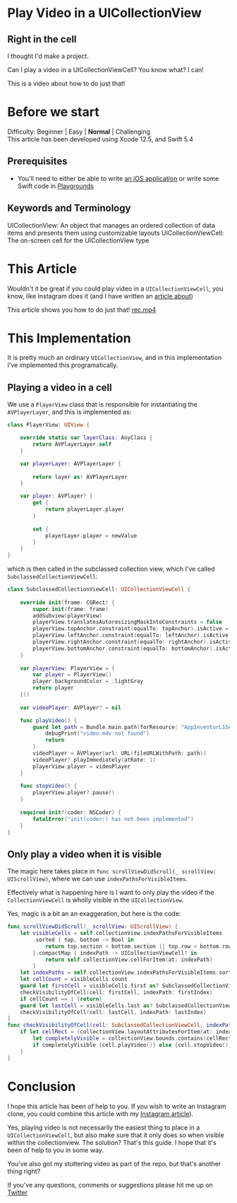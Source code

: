 # Play Video in a UICollectionView
## Right in the cell

I thought I'd make a project. 

Can I play a video in a UICollectionViewCell? You know what? I can!

This is a video about how to do just that!

# Before we start
Difficulty: Beginner | Easy | **Normal** | Challenging<br>
This article has been developed using Xcode 12.5, and Swift 5.4

## Prerequisites
* You'll need to either be able to write [an iOS application](https://medium.com/swlh/your-first-ios-application-using-xcode-9983cf6efb71) or write some Swift code in [Playgrounds](https://medium.com/@stevenpcurtis.sc/coding-in-swift-playgrounds-1a5563efa089)

## Keywords and Terminology
UICollectionView: An object that manages an ordered collection of data items and presents them using customizable layouts
UICollectionViewCell: The on-screen cell for the UICollectionView type

# This Article
Wouldn't it be great if you could play video in a `UICollectionViewCell`, you know, like Instagram does it (and I have written an [article about](https://stevenpcurtis.medium.com/create-instagrams-pinch-to-zoom-using-swift-16084415b186))

This article shows you how to do just that!
[rec.mp4](Images/rec.mp4)<br>

# This Implementation
It is pretty much an ordinary `UICollectionView`, and in this implementation I've implemented this programatically. 

## Playing a video in a cell
We use a `PlayerView` class that is responsible for instantiating the `AVPlayerLayer`, and this is implemented as:

```swift
class PlayerView: UIView {

    override static var layerClass: AnyClass {
        return AVPlayerLayer.self
    }

    var playerLayer: AVPlayerLayer {
    
        return layer as! AVPlayerLayer
    }

    var player: AVPlayer? {
        get {
            return playerLayer.player
        }
    
        set {
            playerLayer.player = newValue
        }
    }
}
```

which is then called in the subclassed collection view, which I've called `SubclassedCollectionViewCell`:

```swift
class SubclassedCollectionViewCell: UICollectionViewCell {
    
    override init(frame: CGRect) {
        super.init(frame: frame)
        addSubview(playerView)
        playerView.translatesAutoresizingMaskIntoConstraints = false
        playerView.topAnchor.constraint(equalTo: topAnchor).isActive = true
        playerView.leftAnchor.constraint(equalTo: leftAnchor).isActive = true
        playerView.rightAnchor.constraint(equalTo: rightAnchor).isActive = true
        playerView.bottomAnchor.constraint(equalTo: bottomAnchor).isActive = true
    }
    
    var playerView: PlayerView = {
        var player = PlayerView()
        player.backgroundColor = .lightGray
        return player
    }()
    
    var videoPlayer: AVPlayer? = nil

    func playVideo() {
        guard let path = Bundle.main.path(forResource: "AppInventorL1Setupemulator", ofType:"mp4") else {
            debugPrint("video.m4v not found")
            return
        }
        videoPlayer = AVPlayer(url: URL(fileURLWithPath: path))
        videoPlayer?.playImmediately(atRate: 1)
        playerView.player = videoPlayer
    }
    
    func stopVideo() {
        playerView.player?.pause()
    }
    
    required init?(coder: NSCoder) {
        fatalError("init(coder:) has not been implemented")
    }  
}
```

## Only play a video when it is visible
The magic here takes place in `func scrollViewDidScroll(_ scrollView: UIScrollView)`, where we can use `indexPathsForVisibleItems`.

Effectively what is happening here is I want to only play the video if the `CollectionViewCell` is wholly visible in the `UICollectionView`.  

Yes, magic is a bit an an exaggeration, but here is the code:

```swift
func scrollViewDidScroll(_ scrollView: UIScrollView) {
    let visibleCells = self.collectionView.indexPathsForVisibleItems
        .sorted { top, bottom -> Bool in
            return top.section < bottom.section || top.row < bottom.row
        }.compactMap { indexPath -> UICollectionViewCell? in
            return self.collectionView.cellForItem(at: indexPath)
        }
    let indexPaths = self.collectionView.indexPathsForVisibleItems.sorted()
    let cellCount = visibleCells.count
    guard let firstCell = visibleCells.first as? SubclassedCollectionViewCell, let firstIndex = indexPaths.first else {return}
    checkVisibilityOfCell(cell: firstCell, indexPath: firstIndex)
    if cellCount == 1 {return}
    guard let lastCell = visibleCells.last as? SubclassedCollectionViewCell, let lastIndex = indexPaths.last else {return}
    checkVisibilityOfCell(cell: lastCell, indexPath: lastIndex)
}
func checkVisibilityOfCell(cell: SubclassedCollectionViewCell, indexPath: IndexPath) {
    if let cellRect = (collectionView.layoutAttributesForItem(at: indexPath)?.frame) {
        let completelyVisible = collectionView.bounds.contains(cellRect)
        if completelyVisible {cell.playVideo()} else {cell.stopVideo()}
    }
}
```

# Conclusion
I hope this article has been of help to you. If you wish to write an Instagram clone, you could combine this article with my [Instagram article](https://stevenpcurtis.medium.com/create-instagrams-pinch-to-zoom-using-swift-16084415b186)).

Yes, playing video is not necessarily the easiest thing to place in a `UICollectionViewCell`, but also make sure that it only does so when visible within the collectionview. The solution? That's this guide. I hope that it's been of help to you in some way.

You've also got my stuttering video as part of the repo, but that's another thing right?

If you've any questions, comments or suggestions please hit me up on [Twitter](https://twitter.com/stevenpcurtis) 
